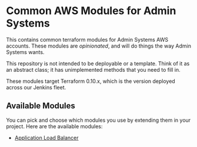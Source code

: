 # Common AWS Modules for Admin Systems
This contains common terraform modules for Admin Systems AWS accounts. These modules are *opinionated*, and will do things the way Admin Systems wants.

This repository is not intended to be deployable or a template. Think of it as an abstract class; it has unimplemented methods that you need to fill in.

These modules target Terraform 0.10.x, which is the version deployed across our Jenkins fleet.

## Available Modules
You can pick and choose which modules you use by extending them in your project. Here are the available modules:

- [Application Load Balancer](./alb)